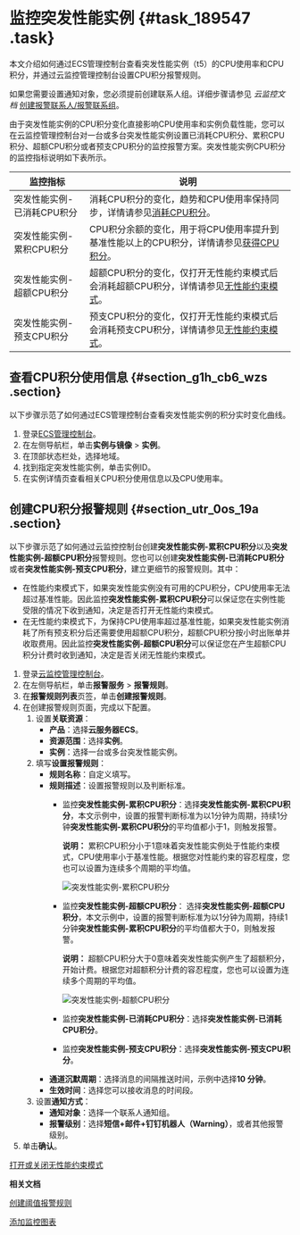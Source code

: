 # 监控突发性能实例 {#task_189547 .task}

本文介绍如何通过ECS管理控制台查看突发性能实例（t5）的CPU使用率和CPU积分，并通过云监控管理控制台设置CPU积分报警规则。

如果您需要设置通知对象，您必须提前创建联系人组。详细步骤请参见 *云监控文档* [创建报警联系人/报警联系组](../../../../../cn.zh-CN/用户指南/报警服务/报警联系人/创建报警联系人__报警联系组.md#)。

由于突发性能实例的CPU积分变化直接影响CPU使用率和实例负载性能，您可以在云监控管理控制台对一台或多台突发性能实例设置已消耗CPU积分、累积CPU积分、超额CPU积分或者预支CPU积分的监控报警方案。突发性能实例CPU积分的监控指标说明如下表所示。

|监控指标|说明|
|----|--|
|突发性能实例-已消耗CPU积分|消耗CPU积分的变化，趋势和CPU使用率保持同步，详情请参见[消耗CPU积分](cn.zh-CN/实例/选择实例规格/突发型/什么是突发性能实例.md#section_1wo_8vj_2yd)。|
|突发性能实例-累积CPU积分|CPU积分余额的变化，用于将CPU使用率提升到基准性能以上的CPU积分，详情请参见[获得CPU积分](cn.zh-CN/实例/选择实例规格/突发型/什么是突发性能实例.md#section_h4n_jgr_6b4)。|
|突发性能实例-超额CPU积分|超额CPU积分的变化，仅打开无性能约束模式后会消耗超额CPU积分，详情请参见[无性能约束模式](cn.zh-CN/实例/选择实例规格/突发型/什么是突发性能实例.md#section_i6c_2kn_y5s)。|
|突发性能实例-预支CPU积分|预支CPU积分的变化，仅打开无性能约束模式后会消耗预支CPU积分，详情请参见[无性能约束模式](cn.zh-CN/实例/选择实例规格/突发型/什么是突发性能实例.md#section_i6c_2kn_y5s)。|

## 查看CPU积分使用信息 {#section_g1h_cb6_wzs .section}

以下步骤示范了如何通过ECS管理控制台查看突发性能实例的积分实时变化曲线。

1.  登录[ECS管理控制台](https://ecs.console.aliyun.com)。
2.  在左侧导航栏，单击**实例与镜像** \> **实例**。
3.  在顶部状态栏处，选择地域。
4.  找到指定突发性能实例，单击实例ID。
5.  在实例详情页查看相关CPU积分使用信息以及CPU使用率。

## 创建CPU积分报警规则 {#section_utr_0os_19a .section}

以下步骤示范了如何通过云监控控制台创建**突发性能实例-累积CPU积分**以及**突发性能实例-超额CPU积分**报警规则。您也可以创建**突发性能实例-已消耗CPU积分**或者**突发性能实例-预支CPU积分**，建立更细节的报警规则。其中：

-   在性能约束模式下，如果突发性能实例没有可用的CPU积分，CPU使用率无法超过基准性能。因此监控**突发性能实例-累积CPU积分**可以保证您在实例性能受限的情况下收到通知，决定是否打开无性能约束模式。
-   在无性能约束模式下，为保持CPU使用率超过基准性能，如果突发性能实例消耗了所有预支积分后还需要使用超额CPU积分，超额CPU积分按小时出账单并收取费用。因此监控**突发性能实例-超额CPU积分**可以保证您在产生超额CPU积分计费时收到通知，决定是否关闭无性能约束模式。

1.  登录[云监控管理控制台](https://cloudmonitor.console.aliyun.com)。
2.  在左侧导航栏，单击**报警服务** \> **报警规则**。
3.  在**报警规则列表**页签，单击**创建报警规则**。
4.  在创建报警规则页面，完成以下配置。 
    1.  设置**关联资源**： 
        -   **产品**：选择**云服务器ECS**。
        -   **资源范围**：选择**实例**。
        -   **实例**：选择一台或多台突发性能实例。
    2.  填写**设置报警规则**： 
        -   **规则名称**：自定义填写。
        -   **规则描述**：设置报警规则以及判断标准。
            -   监控**突发性能实例-累积CPU积分**：选择**突发性能实例-累积CPU积分**，本文示例中，设置的报警判断标准为以1分钟为周期，持续1分钟**突发性能实例-累积CPU积分**的平均值都小于1，则触发报警。

                **说明：** 累积CPU积分小于1意味着突发性能实例处于性能约束模式，CPU使用率小于基准性能。根据您对性能约束的容忍程度，您也可以设置为连续多个周期的平均值。

                ![突发性能实例-累积CPU积分](http://static-aliyun-doc.oss-cn-hangzhou.aliyuncs.com/assets/img/163496/156707201658012_zh-CN.png)

            -   监控**突发性能实例-超额CPU积分**： 选择**突发性能实例-超额CPU积分**，本文示例中，设置的报警判断标准为以1分钟为周期，持续1分钟**突发性能实例-累积CPU积分**的平均值都大于0，则触发报警。

                **说明：** 超额CPU积分大于0意味着突发性能实例产生了超额积分，开始计费。根据您对超额积分计费的容忍程度，您也可以设置为连续多个周期的平均值。

                ![突发性能实例-超额CPU积分](http://static-aliyun-doc.oss-cn-hangzhou.aliyuncs.com/assets/img/163496/156707201658013_zh-CN.png)

            -   监控**突发性能实例-已消耗CPU积分**：选择**突发性能实例-已消耗CPU积分**。
            -   监控**突发性能实例-预支CPU积分**：选择**突发性能实例-预支CPU积分**。
        -   **通道沉默周期**：选择消息的间隔推送时间，示例中选择**10 分钟**。
        -   **生效时间**：选择您可以接收消息的时间段。
    3.  设置**通知方式**： 
        -   **通知对象**：选择一个联系人通知组。
        -   **报警级别**：选择**短信+邮件+钉钉机器人（Warning）**，或者其他报警级别。
5.  单击**确认**。

[打开或关闭无性能约束模式](cn.zh-CN/实例/选择实例规格/突发型/管理性能模式.md#)

**相关文档**  


[创建阈值报警规则](../../../../../cn.zh-CN/用户指南/报警服务/报警规则/创建阈值报警规则.md#)

[添加监控图表](../../../../../cn.zh-CN/用户指南/可视化报表/使用Dashboard/添加监控图表.md#)

